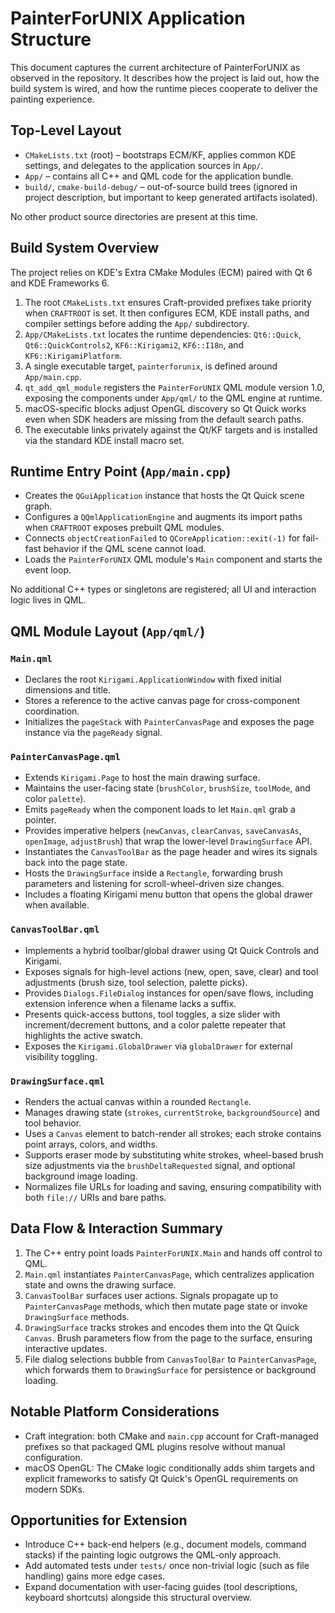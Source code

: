 # PainterForUNIX Application Structure

This document captures the current architecture of PainterForUNIX as observed in the repository. It describes how the project is laid out, how the build system is wired, and how the runtime pieces cooperate to deliver the painting experience.

## Top-Level Layout

- `CMakeLists.txt` (root) – bootstraps ECM/KF, applies common KDE settings, and delegates to the application sources in `App/`.
- `App/` – contains all C++ and QML code for the application bundle.
- `build/`, `cmake-build-debug/` – out-of-source build trees (ignored in project description, but important to keep generated artifacts isolated).

No other product source directories are present at this time.

## Build System Overview

The project relies on KDE's Extra CMake Modules (ECM) paired with Qt 6 and KDE Frameworks 6.

1. The root `CMakeLists.txt` ensures Craft-provided prefixes take priority when `CRAFTROOT` is set. It then configures ECM, KDE install paths, and compiler settings before adding the `App/` subdirectory.
2. `App/CMakeLists.txt` locates the runtime dependencies: `Qt6::Quick`, `Qt6::QuickControls2`, `KF6::Kirigami2`, `KF6::I18n`, and `KF6::KirigamiPlatform`.
3. A single executable target, `painterforunix`, is defined around `App/main.cpp`.
4. `qt_add_qml_module` registers the `PainterForUNIX` QML module version 1.0, exposing the components under `App/qml/` to the QML engine at runtime.
5. macOS-specific blocks adjust OpenGL discovery so Qt Quick works even when SDK headers are missing from the default search paths.
6. The executable links privately against the Qt/KF targets and is installed via the standard KDE install macro set.

## Runtime Entry Point (`App/main.cpp`)

- Creates the `QGuiApplication` instance that hosts the Qt Quick scene graph.
- Configures a `QQmlApplicationEngine` and augments its import paths when `CRAFTROOT` exposes prebuilt QML modules.
- Connects `objectCreationFailed` to `QCoreApplication::exit(-1)` for fail-fast behavior if the QML scene cannot load.
- Loads the `PainterForUNIX` QML module's `Main` component and starts the event loop.

No additional C++ types or singletons are registered; all UI and interaction logic lives in QML.

## QML Module Layout (`App/qml/`)

### `Main.qml`

- Declares the root `Kirigami.ApplicationWindow` with fixed initial dimensions and title.
- Stores a reference to the active canvas page for cross-component coordination.
- Initializes the `pageStack` with `PainterCanvasPage` and exposes the page instance via the `pageReady` signal.

### `PainterCanvasPage.qml`

- Extends `Kirigami.Page` to host the main drawing surface.
- Maintains the user-facing state (`brushColor`, `brushSize`, `toolMode`, and color `palette`).
- Emits `pageReady` when the component loads to let `Main.qml` grab a pointer.
- Provides imperative helpers (`newCanvas`, `clearCanvas`, `saveCanvasAs`, `openImage`, `adjustBrush`) that wrap the lower-level `DrawingSurface` API.
- Instantiates the `CanvasToolBar` as the page header and wires its signals back into the page state.
- Hosts the `DrawingSurface` inside a `Rectangle`, forwarding brush parameters and listening for scroll-wheel-driven size changes.
- Includes a floating Kirigami menu button that opens the global drawer when available.

### `CanvasToolBar.qml`

- Implements a hybrid toolbar/global drawer using Qt Quick Controls and Kirigami.
- Exposes signals for high-level actions (new, open, save, clear) and tool adjustments (brush size, tool selection, palette picks).
- Provides `Dialogs.FileDialog` instances for open/save flows, including extension inference when a filename lacks a suffix.
- Presents quick-access buttons, tool toggles, a size slider with increment/decrement buttons, and a color palette repeater that highlights the active swatch.
- Exposes the `Kirigami.GlobalDrawer` via `globalDrawer` for external visibility toggling.

### `DrawingSurface.qml`

- Renders the actual canvas within a rounded `Rectangle`.
- Manages drawing state (`strokes`, `currentStroke`, `backgroundSource`) and tool behavior.
- Uses a `Canvas` element to batch-render all strokes; each stroke contains point arrays, colors, and widths.
- Supports eraser mode by substituting white strokes, wheel-based brush size adjustments via the `brushDeltaRequested` signal, and optional background image loading.
- Normalizes file URLs for loading and saving, ensuring compatibility with both `file://` URIs and bare paths.

## Data Flow & Interaction Summary

1. The C++ entry point loads `PainterForUNIX.Main` and hands off control to QML.
2. `Main.qml` instantiates `PainterCanvasPage`, which centralizes application state and owns the drawing surface.
3. `CanvasToolBar` surfaces user actions. Signals propagate up to `PainterCanvasPage` methods, which then mutate page state or invoke `DrawingSurface` methods.
4. `DrawingSurface` tracks strokes and encodes them into the Qt Quick `Canvas`. Brush parameters flow from the page to the surface, ensuring interactive updates.
5. File dialog selections bubble from `CanvasToolBar` to `PainterCanvasPage`, which forwards them to `DrawingSurface` for persistence or background loading.

## Notable Platform Considerations

- Craft integration: both CMake and `main.cpp` account for Craft-managed prefixes so that packaged QML plugins resolve without manual configuration.
- macOS OpenGL: The CMake logic conditionally adds shim targets and explicit frameworks to satisfy Qt Quick's OpenGL requirements on modern SDKs.

## Opportunities for Extension

- Introduce C++ back-end helpers (e.g., document models, command stacks) if the painting logic outgrows the QML-only approach.
- Add automated tests under `tests/` once non-trivial logic (such as file handling) gains more edge cases.
- Expand documentation with user-facing guides (tool descriptions, keyboard shortcuts) alongside this structural overview.

